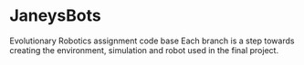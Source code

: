 # JaneysBots
Evolutionary Robotics assignment code base
Each branch is a step towards creating the environment, simulation and robot used in the final project. 
